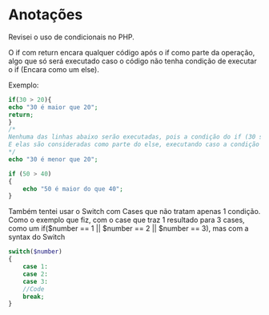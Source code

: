 # Anotações

Revisei o uso de condicionais no PHP.

O if com return encara qualquer código após o if como parte da operação, algo que só será executado caso o código não tenha condição de executar o if (Encara como um else). 

Exemplo:

```php
if(30 > 20){
echo "30 é maior que 20";
return;
}
/*
Nenhuma das linhas abaixo serão executadas, pois a condição do if (30 ser maior que 20) é true.
E elas são consideradas como parte do else, executando caso a condição resultar em false
*/
echo "30 é menor que 20";

if (50 > 40)
{
    echo "50 é maior do que 40";
}
```

Também tentei usar o Switch com Cases que não tratam apenas 1 condição. Como o exemplo que fiz, com o case que traz 1 resultado para 3 cases, como um if($number == 1 || $number == 2 || $number == 3), mas com a syntax do Switch

```php
switch($number)
{
    case 1:
    case 2:
    case 3:
    //Code
    break;
}
```